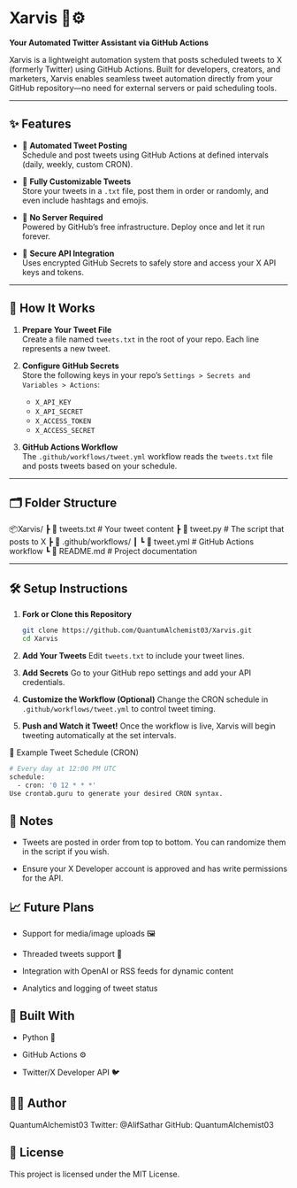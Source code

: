 # Xarvis 🧠⚙️  
**Your Automated Twitter Assistant via GitHub Actions**

Xarvis is a lightweight automation system that posts scheduled tweets to X (formerly Twitter) using GitHub Actions. Built for developers, creators, and marketers, Xarvis enables seamless tweet automation directly from your GitHub repository—no need for external servers or paid scheduling tools.

---

## ✨ Features

- 🚀 **Automated Tweet Posting**  
  Schedule and post tweets using GitHub Actions at defined intervals (daily, weekly, custom CRON).

- 📝 **Fully Customizable Tweets**  
  Store your tweets in a `.txt` file, post them in order or randomly, and even include hashtags and emojis.

- 🧠 **No Server Required**  
  Powered by GitHub’s free infrastructure. Deploy once and let it run forever.

- 🔐 **Secure API Integration**  
  Uses encrypted GitHub Secrets to safely store and access your X API keys and tokens.

---

## 🔧 How It Works

1. **Prepare Your Tweet File**  
   Create a file named `tweets.txt` in the root of your repo. Each line represents a new tweet.

2. **Configure GitHub Secrets**  
   Store the following keys in your repo’s `Settings > Secrets and Variables > Actions`:
   - `X_API_KEY`
   - `X_API_SECRET`
   - `X_ACCESS_TOKEN`
   - `X_ACCESS_SECRET`

3. **GitHub Actions Workflow**  
   The `.github/workflows/tweet.yml` workflow reads the `tweets.txt` file and posts tweets based on your schedule.

---

## 🗂️ Folder Structure

📦Xarvis/
┣ 📜 tweets.txt # Your tweet content
┣ 📜 tweet.py # The script that posts to X
┣ 📂 .github/workflows/
┃ ┗ 📜 tweet.yml # GitHub Actions workflow
┗ 📜 README.md # Project documentation


---

## 🛠 Setup Instructions

1. **Fork or Clone this Repository**
   ```bash
   git clone https://github.com/QuantumAlchemist03/Xarvis.git
   cd Xarvis

2. **Add Your Tweets**
Edit `tweets.txt` to include your tweet lines.

3. **Add Secrets**
Go to your GitHub repo settings and add your API credentials.

4. **Customize the Workflow (Optional)**
Change the CRON schedule in `.github/workflows/tweet.yml` to control tweet timing.

5. **Push and Watch it Tweet!**
Once the workflow is live, Xarvis will begin tweeting automatically at the set intervals.

🔄 Example Tweet Schedule (CRON)
```bash
# Every day at 12:00 PM UTC
schedule:
  - cron: '0 12 * * *'
Use crontab.guru to generate your desired CRON syntax.
```

## 📌 Notes
* Tweets are posted in order from top to bottom. You can randomize them in the script if you wish.

* Ensure your X Developer account is approved and has write permissions for the API.

## 📈 Future Plans
* Support for media/image uploads 🖼️

* Threaded tweets support 🧵

* Integration with OpenAI or RSS feeds for dynamic content

* Analytics and logging of tweet status

## 🤖 Built With
* Python 🐍

* GitHub Actions ⚙️

* Twitter/X Developer API 🐦  

## 👨‍💻 Author
QuantumAlchemist03
Twitter: @AlifSathar
GitHub: QuantumAlchemist03

## 📜 License
This project is licensed under the MIT License.

